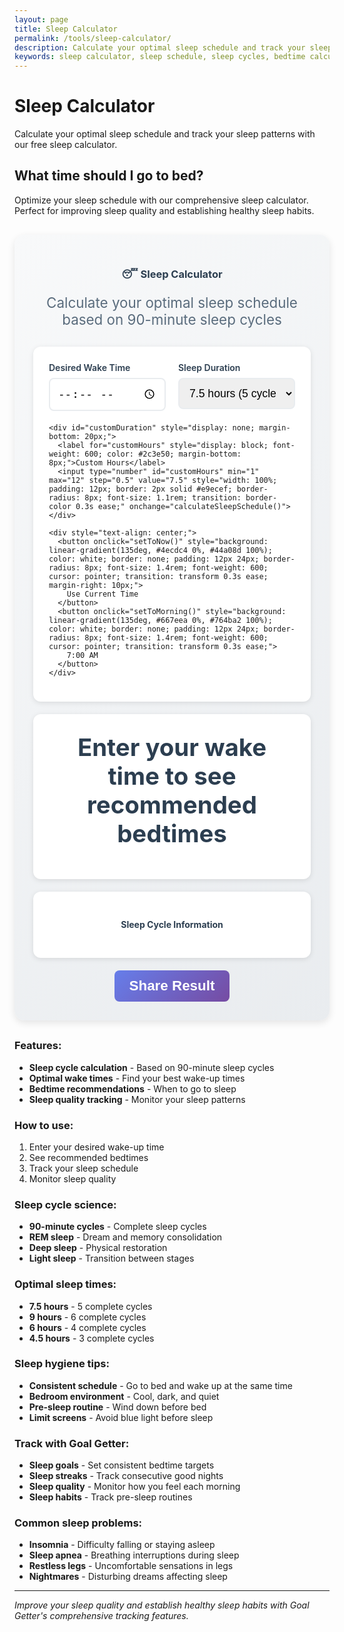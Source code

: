 ```yaml
---
layout: page
title: Sleep Calculator
permalink: /tools/sleep-calculator/
description: Calculate your optimal sleep schedule and track your sleep patterns with our free sleep calculator.
keywords: sleep calculator, sleep schedule, sleep cycles, bedtime calculator, sleep optimization, sleep tracking
---
```


<script type="application/ld+json">
{
  "@context": "https://schema.org",
  "@type": "WebApplication",
  "name": "Sleep Calculator",
  "description": "Calculate your optimal sleep schedule based on 90-minute sleep cycles",
  "url": "https://goalgetter.app/tools/sleep-calculator/",
  "applicationCategory": "HealthApplication",
  "operatingSystem": "Web Browser",
  "offers": {
    "@type": "Offer",
    "price": "0",
    "priceCurrency": "USD"
  },
  "creator": {
    "@type": "Organization",
    "name": "Goal Getter"
  }
}
</script>

# Sleep Calculator

Calculate your optimal sleep schedule and track your sleep patterns with our free sleep calculator.

## What time should I go to bed?

Optimize your sleep schedule with our comprehensive sleep calculator. Perfect for improving sleep quality and establishing healthy sleep habits.

<div class="calculator-container" style="background: linear-gradient(135deg, #f8f9fa 0%, #e9ecef 100%); padding: 30px; border-radius: 16px; margin: 30px 0; box-shadow: 0 4px 12px rgba(0,0,0,0.1);">
  <div class="calculator-header" style="text-align: center; margin-bottom: 30px;">
    <h3 style="color: #2c3e50; margin-bottom: 10px;">😴 Sleep Calculator</h3>
    <p style="color: #5a6c7d; font-size: 1.4rem;">Calculate your optimal sleep schedule based on 90-minute sleep cycles</p>
  </div>
  
  <div class="calculator-inputs" style="background: white; padding: 25px; border-radius: 12px; box-shadow: 0 2px 8px rgba(0,0,0,0.1); margin-bottom: 20px;">
    <div style="display: grid; grid-template-columns: 1fr 1fr; gap: 20px; margin-bottom: 20px;">
      <div>
        <label for="wakeTime" style="display: block; font-weight: 600; color: #2c3e50; margin-bottom: 8px;">Desired Wake Time</label>
        <input type="time" id="wakeTime" style="width: 100%; padding: 12px; border: 2px solid #e9ecef; border-radius: 8px; font-size: 1.1rem; transition: border-color 0.3s ease;" onchange="calculateSleepSchedule()">
      </div>
      <div>
        <label for="sleepDuration" style="display: block; font-weight: 600; color: #2c3e50; margin-bottom: 8px;">Sleep Duration</label>
        <select id="sleepDuration" style="width: 100%; padding: 12px; border: 2px solid #e9ecef; border-radius: 8px; font-size: 1.1rem; transition: border-color 0.3s ease;" onchange="calculateSleepSchedule()">
          <option value="7.5">7.5 hours (5 cycles) - Recommended</option>
          <option value="9">9 hours (6 cycles) - Optimal</option>
          <option value="6">6 hours (4 cycles) - Minimum</option>
          <option value="4.5">4.5 hours (3 cycles) - Short</option>
          <option value="custom">Custom duration</option>
        </select>
      </div>
    </div>
    
    <div id="customDuration" style="display: none; margin-bottom: 20px;">
      <label for="customHours" style="display: block; font-weight: 600; color: #2c3e50; margin-bottom: 8px;">Custom Hours</label>
      <input type="number" id="customHours" min="1" max="12" step="0.5" value="7.5" style="width: 100%; padding: 12px; border: 2px solid #e9ecef; border-radius: 8px; font-size: 1.1rem; transition: border-color 0.3s ease;" onchange="calculateSleepSchedule()">
    </div>
    
    <div style="text-align: center;">
      <button onclick="setToNow()" style="background: linear-gradient(135deg, #4ecdc4 0%, #44a08d 100%); color: white; border: none; padding: 12px 24px; border-radius: 8px; font-size: 1.4rem; font-weight: 600; cursor: pointer; transition: transform 0.3s ease; margin-right: 10px;">
        Use Current Time
      </button>
      <button onclick="setToMorning()" style="background: linear-gradient(135deg, #667eea 0%, #764ba2 100%); color: white; border: none; padding: 12px 24px; border-radius: 8px; font-size: 1.4rem; font-weight: 600; cursor: pointer; transition: transform 0.3s ease;">
        7:00 AM
      </button>
    </div>
  </div>
  
  <div class="result-display" style="text-align: center; padding: 30px; background: white; border-radius: 12px; box-shadow: 0 2px 8px rgba(0,0,0,0.1); margin-bottom: 20px;">
    <div id="sleepResult" style="font-size: 2.4rem; font-weight: 700; color: #2c3e50; margin-bottom: 20px;">
      Enter your wake time to see recommended bedtimes
    </div>
    <div id="bedtimeOptions" style="display: grid; grid-template-columns: repeat(auto-fit, minmax(200px, 1fr)); gap: 15px;">
      <!-- Bedtime options will be inserted here -->
    </div>
  </div>
  
  <div class="sleep-info" style="background: white; padding: 25px; border-radius: 12px; box-shadow: 0 2px 8px rgba(0,0,0,0.1); margin-bottom: 20px;">
    <h4 style="color: #2c3e50; margin-bottom: 20px; text-align: center;">Sleep Cycle Information</h4>
    <div id="sleepCycles" style="display: grid; grid-template-columns: repeat(auto-fit, minmax(150px, 1fr)); gap: 15px;">
      <!-- Sleep cycle info will be inserted here -->
    </div>
  </div>
  
  <div class="calculator-actions" style="text-align: center;">
    <button onclick="shareResult()" style="background: linear-gradient(135deg, #667eea 0%, #764ba2 100%); color: white; border: none; padding: 12px 24px; border-radius: 8px; font-size: 1.4rem; font-weight: 600; cursor: pointer;">
      Share Result
    </button>
  </div>
</div>

<script>
function calculateSleepSchedule() {
  const wakeTime = document.getElementById('wakeTime').value;
  const sleepDuration = document.getElementById('sleepDuration').value;
  
  if (!wakeTime) {
    document.getElementById('sleepResult').innerHTML = 'Enter your wake time to see recommended bedtimes';
    document.getElementById('bedtimeOptions').innerHTML = '';
    document.getElementById('sleepCycles').innerHTML = '';
    return;
  }
  
  // Get wake time as Date object
  const wakeDate = new Date();
  const [wakeHours, wakeMinutes] = wakeTime.split(':');
  wakeDate.setHours(parseInt(wakeHours), parseInt(wakeMinutes), 0, 0);
  
  // Calculate sleep duration
  let hours;
  if (sleepDuration === 'custom') {
    hours = parseFloat(document.getElementById('customHours').value) || 7.5;
  } else {
    hours = parseFloat(sleepDuration);
  }
  
  // Calculate bedtime (wake time - sleep duration)
  const bedtime = new Date(wakeDate.getTime() - (hours * 60 * 60 * 1000));
  
  // Calculate sleep cycles (90 minutes each)
  const cycles = Math.round(hours * 60 / 90);
  const actualHours = (cycles * 90) / 60;
  
  // Update main result
  const wakeTimeString = wakeDate.toLocaleTimeString('en-US', { 
    hour: 'numeric', 
    minute: '2-digit',
    hour12: true 
  });
  const bedtimeString = bedtime.toLocaleTimeString('en-US', { 
    hour: 'numeric', 
    minute: '2-digit',
    hour12: true 
  });
  
  document.getElementById('sleepResult').innerHTML = `For ${wakeTimeString} wake time, go to bed at ${bedtimeString}`;
  
  // Create bedtime options (multiple cycles)
  const options = [];
  for (let i = 3; i <= 6; i++) {
    const optionHours = (i * 90) / 60;
    const optionBedtime = new Date(wakeDate.getTime() - (optionHours * 60 * 60 * 1000));
    const optionString = optionBedtime.toLocaleTimeString('en-US', { 
      hour: 'numeric', 
      minute: '2-digit',
      hour12: true 
    });
    
    let recommendation = '';
    if (i === 5) recommendation = ' (Recommended)';
    else if (i === 6) recommendation = ' (Optimal)';
    else if (i === 4) recommendation = ' (Minimum)';
    
    options.push({
      time: optionString,
      cycles: i,
      hours: optionHours,
      recommendation: recommendation
    });
  }
  
  let optionsHTML = '';
  options.forEach(option => {
    const isSelected = Math.abs(option.hours - hours) < 0.1;
    const selectedStyle = isSelected ? 'border: 2px solid #667eea; background: #f8f9ff;' : 'border: 1px solid #e9ecef;';
    
    optionsHTML += `
      <div style="${selectedStyle} padding: 15px; border-radius: 8px; text-align: center;">
        <div style="font-size: 1.8rem; font-weight: 700; color: #2c3e50; margin-bottom: 8px;">${option.time}</div>
        <div style="font-size: 1.2rem; color: #6c757d; margin-bottom: 4px;">${option.cycles} cycles (${option.hours}h)</div>
        <div style="font-size: 1rem; color: #667eea; font-weight: 600;">${option.recommendation}</div>
      </div>
    `;
  });
  
  document.getElementById('bedtimeOptions').innerHTML = optionsHTML;
  
  // Create sleep cycle information
  const cycleInfo = `
    <div style="background: #f8f9fa; padding: 15px; border-radius: 8px; text-align: center;">
      <div style="font-weight: 600; color: #2c3e50; margin-bottom: 8px;">Sleep Cycles</div>
      <div style="font-size: 2rem; font-weight: 700; color: #4ecdc4;">${cycles}</div>
    </div>
    <div style="background: #f8f9fa; padding: 15px; border-radius: 8px; text-align: center;">
      <div style="font-weight: 600; color: #2c3e50; margin-bottom: 8px;">Cycle Duration</div>
      <div style="font-size: 2rem; font-weight: 700; color: #667eea;">90 min</div>
    </div>
    <div style="background: #f8f9fa; padding: 15px; border-radius: 8px; text-align: center;">
      <div style="font-weight: 600; color: #2c3e50; margin-bottom: 8px;">Total Sleep</div>
      <div style="font-size: 2rem; font-weight: 700; color: #4ecdc4;">${actualHours}h</div>
    </div>
    <div style="background: #f8f9fa; padding: 15px; border-radius: 8px; text-align: center;">
      <div style="font-weight: 600; color: #2c3e50; margin-bottom: 8px;">Sleep Quality</div>
      <div style="font-size: 2rem; font-weight: 700; color: #667eea;">${getSleepQuality(cycles)}</div>
    </div>
  `;
  
  document.getElementById('sleepCycles').innerHTML = cycleInfo;
}

function getSleepQuality(cycles) {
  if (cycles >= 6) return 'Excellent';
  if (cycles >= 5) return 'Good';
  if (cycles >= 4) return 'Fair';
  return 'Poor';
}

function setToNow() {
  const now = new Date();
  const timeString = now.toTimeString().split(' ')[0].substring(0, 5);
  document.getElementById('wakeTime').value = timeString;
  calculateSleepSchedule();
}

function setToMorning() {
  document.getElementById('wakeTime').value = '07:00';
  calculateSleepSchedule();
}

function shareResult() {
  const wakeTime = document.getElementById('wakeTime').value;
  const sleepDuration = document.getElementById('sleepDuration').value;
  
  if (!wakeTime) {
    alert('Please enter your wake time first');
    return;
  }
  
  const wakeDate = new Date();
  const [wakeHours, wakeMinutes] = wakeTime.split(':');
  wakeDate.setHours(parseInt(wakeHours), parseInt(wakeMinutes), 0, 0);
  
  let hours;
  if (sleepDuration === 'custom') {
    hours = parseFloat(document.getElementById('customHours').value) || 7.5;
  } else {
    hours = parseFloat(sleepDuration);
  }
  
  const bedtime = new Date(wakeDate.getTime() - (hours * 60 * 60 * 1000));
  const wakeTimeString = wakeDate.toLocaleTimeString('en-US', { 
    hour: 'numeric', 
    minute: '2-digit',
    hour12: true 
  });
  const bedtimeString = bedtime.toLocaleTimeString('en-US', { 
    hour: 'numeric', 
    minute: '2-digit',
    hour12: true 
  });
  
  const cycles = Math.round(hours * 60 / 90);
  
  const shareText = `For optimal sleep, I should go to bed at ${bedtimeString} to wake up at ${wakeTimeString} (${cycles} sleep cycles). Calculate your sleep schedule: ${window.location.href}`;
  
  if (navigator.share) {
    navigator.share({
      title: 'Sleep Calculator',
      text: shareText,
      url: window.location.href
    });
  } else {
    navigator.clipboard.writeText(shareText).then(() => {
      alert('Result copied to clipboard!');
    });
  }
}

// Show/hide custom duration input
document.getElementById('sleepDuration').addEventListener('change', function() {
  const customDiv = document.getElementById('customDuration');
  if (this.value === 'custom') {
    customDiv.style.display = 'block';
  } else {
    customDiv.style.display = 'none';
  }
});

// Initialize
document.addEventListener('DOMContentLoaded', function() {
  setToNow();
});
</script>

### Features:
- **Sleep cycle calculation** - Based on 90-minute sleep cycles
- **Optimal wake times** - Find your best wake-up times
- **Bedtime recommendations** - When to go to sleep
- **Sleep quality tracking** - Monitor your sleep patterns

### How to use:
1. Enter your desired wake-up time
2. See recommended bedtimes
3. Track your sleep schedule
4. Monitor sleep quality

### Sleep cycle science:
- **90-minute cycles** - Complete sleep cycles
- **REM sleep** - Dream and memory consolidation
- **Deep sleep** - Physical restoration
- **Light sleep** - Transition between stages

### Optimal sleep times:
- **7.5 hours** - 5 complete cycles
- **9 hours** - 6 complete cycles
- **6 hours** - 4 complete cycles
- **4.5 hours** - 3 complete cycles

### Sleep hygiene tips:
- **Consistent schedule** - Go to bed and wake up at the same time
- **Bedroom environment** - Cool, dark, and quiet
- **Pre-sleep routine** - Wind down before bed
- **Limit screens** - Avoid blue light before sleep

### Track with Goal Getter:
- **Sleep goals** - Set consistent bedtime targets
- **Sleep streaks** - Track consecutive good nights
- **Sleep quality** - Monitor how you feel each morning
- **Sleep habits** - Track pre-sleep routines

### Common sleep problems:
- **Insomnia** - Difficulty falling or staying asleep
- **Sleep apnea** - Breathing interruptions during sleep
- **Restless legs** - Uncomfortable sensations in legs
- **Nightmares** - Disturbing dreams affecting sleep

---

*Improve your sleep quality and establish healthy sleep habits with Goal Getter's comprehensive tracking features.*
